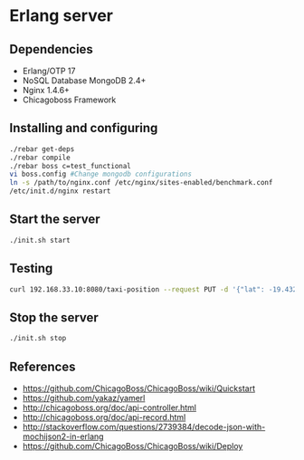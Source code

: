 # Erlang server

## Dependencies
* Erlang/OTP 17
* NoSQL Database MongoDB 2.4+
* Nginx 1.4.6+
* Chicagoboss Framework

## Installing and configuring
```bash
./rebar get-deps 
./rebar compile
./rebar boss c=test_functional
vi boss.config #Change mongodb configurations
ln -s /path/to/nginx.conf /etc/nginx/sites-enabled/benchmark.conf
/etc/init.d/nginx restart
```

## Start the server
```bash
./init.sh start
```

## Testing
```bash
curl 192.168.33.10:8080/taxi-position --request PUT -d '{"lat": -19.432608, "long": -99.133208}' -H 'Accept: application/json' -H 'Content-type: application/json'
```

## Stop the server
```bash
./init.sh stop
```

## References
* https://github.com/ChicagoBoss/ChicagoBoss/wiki/Quickstart
* https://github.com/yakaz/yamerl
* http://chicagoboss.org/doc/api-controller.html
* http://chicagoboss.org/doc/api-record.html
* http://stackoverflow.com/questions/2739384/decode-json-with-mochijson2-in-erlang
* https://github.com/ChicagoBoss/ChicagoBoss/wiki/Deploy